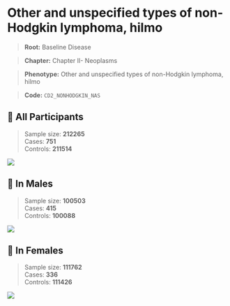 # Other and unspecified types of non-Hodgkin lymphoma, hilmo

> **Root:** Baseline Disease  

> **Chapter:** Chapter II- Neoplasms  

> **Phenotype:** Other and unspecified types of non-Hodgkin lymphoma, hilmo  

> **Code:** `CD2_NONHODGKIN_NAS`

## 🧪 All Participants  
> Sample size: **212265**  
> Cases: **751**  
> Controls: **211514**
<img src="/Disease/Figures/ALL/Incidence/CD2_NONHODGKIN_NAS.png"/>
<CsvTable src="/Disease_Data/ALL/Incidence/COX_CD2_NONHODGKIN_NAS.csv" label="🔍 View full results" />

## 👨 In Males  
> Sample size: **100503**  
> Cases: **415**  
> Controls: **100088**
<img src="/Disease/Figures/Male/Incidence/CD2_NONHODGKIN_NAS.png"/>
<CsvTable src="/Disease_Data/Male/Incidence/COX_CD2_NONHODGKIN_NAS.csv" label="🔍 View full results" />

## 👩 In Females  
> Sample size: **111762**  
> Cases: **336**  
> Controls: **111426**
<img src="/Disease/Figures/Female/Incidence/CD2_NONHODGKIN_NAS.png"/>
<CsvTable src="/Disease_Data/Female/Incidence/COX_CD2_NONHODGKIN_NAS.csv" label="🔍 View full results" />

